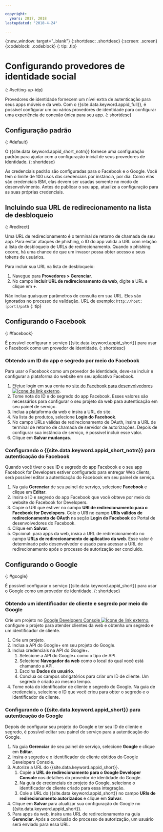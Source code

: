 ```yaml
---

copyright:
  years: 2017, 2018
lastupdated: "2018-4-24"

---
```


{:new_window: target="_blank"}
{:shortdesc: .shortdesc}
{:screen: .screen}
{:codeblock: .codeblock}
{: tip: .tip}

# Configurando provedores de identidade social
{: #setting-up-idp}

Provedores de identidade fornecem um nível extra de autenticação para seus apps móveis e da web. Com o {{site.data.keyword.appid_full}}, é possível configurar um ou vários provedores de identidade para configurar uma experiência de conexão única para seu app.
{: shortdesc}

## Configuração padrão
{: #default}

O {{site.data.keyword.appid_short_notm}} fornece uma configuração padrão para ajudar com a configuração inicial de seus provedores de identidade.
{: shortdesc}

As credenciais padrão são configuradas para o Facebook e o Google. Você tem o limite de 100 usos das
credenciais por instância, por dia. Como elas são credenciais IBM, elas devem ser usadas somente no modo de desenvolvimento. Antes de publicar o seu app, atualize a configuração para as suas próprias credenciais.

## Incluindo sua URL de redirecionamento na lista de desbloqueio
{: #redirect}

Uma URL de redirecionamento é o terminal de retorno de chamada de seu app. Para evitar ataques de phishing, o ID do app valida a URL com relação à lista de desbloqueio de URLs de redirecionamento. Quando o phishing ocorre, há uma chance de que um invasor possa obter acesso a seus tokens de usuários.

Para incluir sua URL na lista de desbloqueio:

1. Navegue para **Provedores > Gerenciar**.
2. No campo **Incluir URL de redirecionamento da web**, digite a URL e clique em **+**.

Não inclua quaisquer parâmetros de consulta em sua URL. Eles são ignorados no processo de validação. URL de exemplo: `http://host:[port]/path`
{: tip}


## Configurando o Facebook
{: #facebook}

É possível configurar o serviço {{site.data.keyword.appid_short}} para usar o Facebook
como um provedor de identidade.
{: shortdesc}

### Obtendo um ID do app e segredo por meio do Facebook

Para usar o Facebook como um provedor de identidade, deve-se incluir e configurar a plataforma
do website em seu aplicativo Facebook.

1. Efetue login em sua conta no <a href="https://developers.facebook.com/docs/apps/register" target="_blank">site do Facebook para desenvolvedores
<img src="../../icons/launch-glyph.svg" alt="Ícone de link externo"></a>.
2. Tome nota do ID e do segredo do app Facebook. Esses valores são necessários para configurar o seu projeto da web para autenticação em seu painel de serviço.
3. Inclua a plataforma da web e insira a URL do site.
4. Na lista de produtos, selecione **Login do Facebook**.
5. No campo URLs válidas de redirecionamento de OAuth, insira a URL de terminal de retorno de chamada de servidor de autorizações. Depois de configurar sua instância de serviço, é possível incluir esse valor.
6. Clique em **Salvar mudanças**.


### Configurando o {{site.data.keyword.appid_short_notm}} para autenticação do Facebook

Quando você tiver o seu ID e segredo do app Facebook e o seu app Facebook for Developers estiver configurado para entregar Web clients, será possível editar
a autenticação do Facebook em seu painel de serviço.

1. Na guia **Gerenciar** de seu painel de serviço, selecione **Facebook** e clique em **Editar**.
2. Insira o ID e segredo do app Facebook que você obteve por meio do website do Facebook for Developers.
3. Copie o URI que estiver no campo **URI de redirecionamento para o Facebook for Developers**. Cole o URI no campo **URIs válidos de redirecionamento de OAuth** na seção **Login do Facebook** do Portal de desenvolvedores do Facebook.
4. Clique em **Salvar**.
5. Opcional: para apps da web, insira a URL de redirecionamento no campo **URLs de redirecionamento de aplicativo da web**. Esse
valor é determinado pelo desenvolvedor e usado para acessar a URL de redirecionamento após o processo de autorização ser concluído.


## Configurando o Google
{: #google}

É possível configurar o serviço {{site.data.keyword.appid_short}} para usar o Google como um provedor de identidade.
{: shortdesc}

### Obtendo um identificador de cliente e segredo por meio do Google

Crie um projeto no <a href="https://developers.google.com/" target="_blank">Google Developers Console <img src="../../icons/launch-glyph.svg" alt="Ícone de link externo"></a>, configure o projeto para atender
clientes da web e obtenha um segredo e um identificador de cliente.

1. Crie um projeto.
2. Inclua a API do Google+ em seu projeto do Google.
3. Inclua credenciais na API do Google+.
    1. Selecione a API do Google+ como o tipo de API.
    2. Selecione **Navegador da web** como o local do qual você está chamando a API.
    3. Escolha **Dados do usuário**.
    4. Conclua os campos obrigatórios para criar um ID de cliente. Um segredo é criado ao mesmo tempo.
4. Tome nota do identificador de cliente e segredo do Google. Na guia de credenciais, selecione o
ID que você criou para obter o segredo e o identificador de cliente.

### Configurando o {{site.data.keyword.appid_short}} para autenticação do Google

Depois de configurar seu projeto do Google e ter seu ID de cliente e segredo, é possível editar seu painel de serviço para a autenticação do Google.

1. Na guia **Gerenciar** de seu painel de serviço, selecione **Google** e clique em **Editar**.
2. Insira o segredo e o identificador de cliente obtidos do Google Developers Console.
3. Autorize a URL do {{site.data.keyword.appid_short}}.
    1. Copie a **URL de redirecionamento para o Google Developer Console**
nos detalhes do provedor de identidade do Google.
    2. Na guia de credenciais do projeto do Google, selecione o identificador de cliente criado para essa integração.
    3. Cole a URL do {{site.data.keyword.appid_short}} no campo **URIs de
redirecionamento autorizados** e clique em **Salvar**.
4. Clique em **Salvar** para atualizar sua configuração do Google no {{site.data.keyword.appid_short}}.
5. Para apps da web, insira uma URL de redirecionamento na guia **Gerenciar**. Após a conclusão do processo de autorização, um usuário será enviado para essa URL.
